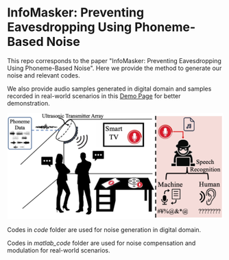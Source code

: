# InfoMasker: Preventing Eavesdropping Using Phoneme-Based Noise

This repo corresponds to the paper "InfoMasker: Preventing Eavesdropping Using Phoneme-Based Noise". Here we provide the method to generate our noise and relevant codes.

We also provide audio samples generated in digital domain and samples recorded in real-world scenarios in this [Demo Page](https://infomasker2023.github.io/) for better demonstration.

![Overview of InfoMasker](images/introduction.png "Overview of InfoMasker")

Codes in *code* folder are used for noise generation in digital domain.

Codes in *matlab_code* folder are used for noise compensation and modulation for real-world scenarios.
